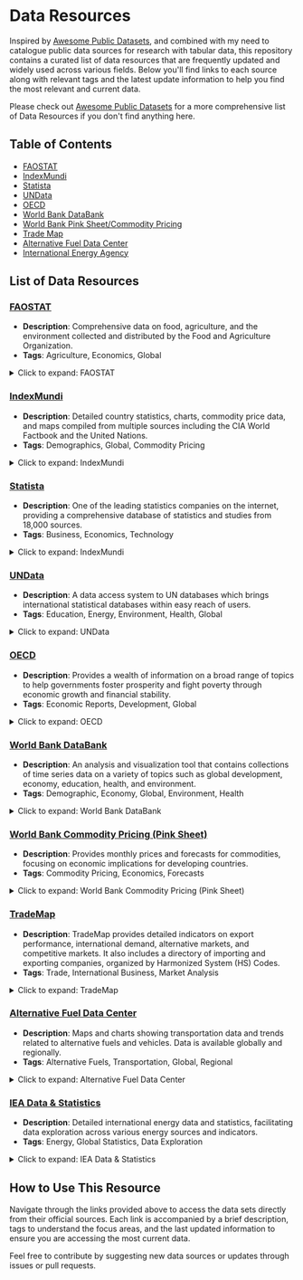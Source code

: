 # Data Resources

Inspired by [Awesome Public Datasets](https://github.com/awesomedata/awesome-public-datasets/blob/master/README.rst), and combined with my need to catalogue public data sources for research with tabular data, this repository contains a curated list of data resources that are frequently updated and widely used across various fields. Below you'll find links to each source along with relevant tags and the latest update information to help you find the most relevant and current data.

Please check out [Awesome Public Datasets](https://github.com/awesomedata/awesome-public-datasets/blob/master/README.rst) for a more comprehensive list of Data Resources if you don't find anything here.

## Table of Contents
- [FAOSTAT](#faostat)
- [IndexMundi](#indexmundi)
- [Statista](#statista)
- [UNData](#undata)
- [OECD](#oecd)
- [World Bank DataBank](#World-Bank-Databank)
- [World Bank Pink Sheet/Commodity Pricing](#World-Bank-Commodity-Pricing-Pink-Sheet)
- [Trade Map](#trade-map)
- [Alternative Fuel Data Center](#alternative-fuel-data-center)
- [International Energy Agency](#iea-data--statistics)

## List of Data Resources

### [FAOSTAT](http://www.fao.org/faostat/en/#data)
- **Description**: Comprehensive data on food, agriculture, and the environment collected and distributed by the Food and Agriculture Organization.
- **Tags**: Agriculture, Economics, Global
<details>
  <summary>Click to expand: FAOSTAT</summary>
  
- **Data Range**: 2000-Current
- **Geographic Scope**: Global
</details>

### [IndexMundi](https://www.indexmundi.com/)
- **Description**: Detailed country statistics, charts, commodity price data, and maps compiled from multiple sources including the CIA World Factbook and the United Nations.
- **Tags**: Demographics, Global, Commodity Pricing
<details>
  <summary>Click to expand: IndexMundi</summary>
  
- **Data Range**: 1990-Current
- **Geographic Scope**: Global
</details>

### [Statista](statista.com)
- **Description**: One of the leading statistics companies on the internet, providing a comprehensive database of statistics and studies from 18,000 sources.
- **Tags**: Business, Economics, Technology
<details>
  <summary>Click to expand: IndexMundi</summary>

- **Data Range**: 2005-Current
- **Geographic Scope**: Global
</details>

### [UNData](http://data.un.org/)
- **Description**: A data access system to UN databases which brings international statistical databases within easy reach of users.
- **Tags**: Education, Energy, Environment, Health, Global
<details>
  <summary>Click to expand: UNData</summary>

- **Data Range**: 1960-Current
- **Geographic Scope**: Global
</details>

### [OECD](https://data.oecd.org/)
- **Description**: Provides a wealth of information on a broad range of topics to help governments foster prosperity and fight poverty through economic growth and financial stability.
- **Tags**: Economic Reports, Development, Global
<details>
  <summary>Click to expand: OECD</summary>

- **Data Range**: 1970-Current
- **Geographic Scope**: Global
</details>

### [World Bank DataBank](https://databank.worldbank.org/)
- **Description**: An analysis and visualization tool that contains collections of time series data on a variety of topics such as global development, economy, education, health, and environment.
- **Tags**: Demographic, Economy, Global, Environment, Health
<details>
  <summary>Click to expand: World Bank DataBank</summary>
  
- **Data Range**: Varies by dataset; typically from 1960 to present
- **Geographic Scope**: Global
</details>

### [World Bank Commodity Pricing (Pink Sheet)](https://www.worldbank.org/en/research/commodity-markets)
- **Description**: Provides monthly prices and forecasts for commodities, focusing on economic implications for developing countries.
- **Tags**: Commodity Pricing, Economics, Forecasts
<details>
  <summary>Click to expand: World Bank Commodity Pricing (Pink Sheet)</summary>
  
- **Data Range**: 1960-Present; Forecast available
- **Geographic Scope**: Global
</details>

### [TradeMap](https://www.trademap.org/Index.aspx)
- **Description**: TradeMap provides detailed indicators on export performance, international demand, alternative markets, and competitive markets. It also includes a directory of importing and exporting companies, organized by Harmonized System (HS) Codes.
- **Tags**: Trade, International Business, Market Analysis
<details>
  <summary>Click to expand: TradeMap</summary>
  
- **Data Range**: Varies (Check for updates)
- **Geographic Scope**: Global
- **Special Features**: Access to trade statistics by country and product, company directories.
</details>

### [Alternative Fuel Data Center](https://afdc.energy.gov/data)
- **Description**: Maps and charts showing transportation data and trends related to alternative fuels and vehicles. Data is available globally and regionally.
- **Tags**: Alternative Fuels, Transportation, Global, Regional
<details>
  <summary>Click to expand: Alternative Fuel Data Center</summary>
  
- **Data Range**: Varies (Check website for specific datasets)
- **Geographic Scope**: Global and Regional
</details>

### [IEA Data & Statistics](https://www.iea.org/data-and-statistics/data-tools/energy-statistics-data-browser?country=WORLD&fuel=Energy%20supply&indicator=TESbySource)
- **Description**: Detailed international energy data and statistics, facilitating data exploration across various energy sources and indicators.
- **Tags**: Energy, Global Statistics, Data Exploration
<details>
  <summary>Click to expand: IEA Data & Statistics</summary>

- **Data Range**: Varied, dependent on dataset
- **Geographic Scope**: Global
- **Alternative URL**: [IEA Main Site](https://www.iea.org/) - Access comprehensive reports and analysis for subsegments of energy such as coal, renewables, and more.
</details>

## How to Use This Resource
Navigate through the links provided above to access the data sets directly from their official sources. Each link is accompanied by a brief description, tags to understand the focus areas, and the last updated information to ensure you are accessing the most current data.

Feel free to contribute by suggesting new data sources or updates through issues or pull requests.

